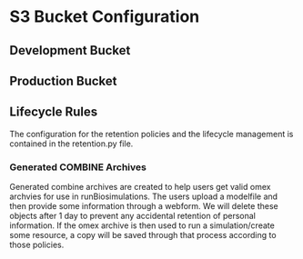 # S3 Bucket Configuration

## Development Bucket

## Production Bucket

## Lifecycle Rules

The configuration for the retention policies and the lifecycle management is contained in the retention.py file.

### Generated COMBINE Archives

Generated combine archives are created to help users get valid omex archvies for use in runBiosimulations. The users upload a modelfile and then provide some information through a webform. We will delete these objects after 1 day to prevent any accidental retention of personal information.
If the omex archive is then used to run a simulation/create some resource, a copy will be saved through that process according to those policies.
